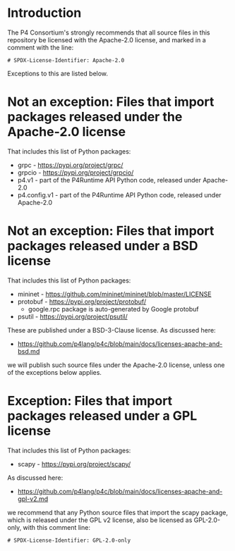 <!--
SPDX-FileCopyrightText: 2025 Contributors to the P4 Project

SPDX-License-Identifier: Apache-2.0
-->

# Introduction

The P4 Consortium's strongly recommends that all source files in this
repository be licensed with the Apache-2.0 license, and marked in a
comment with the line:

```
# SPDX-License-Identifier: Apache-2.0
```

Exceptions to this are listed below.


# Not an exception: Files that import packages released under the Apache-2.0 license

That includes this list of Python packages:

+ grpc - https://pypi.org/project/grpc/
+ grpcio - https://pypi.org/project/grpcio/
+ p4.v1 - part of the P4Runtime API Python code, released under Apache-2.0
+ p4.config.v1 - part of the P4Runtime API Python code, released under
  Apache-2.0


# Not an exception: Files that import packages released under a BSD license

That includes this list of Python packages:

+ mininet - https://github.com/mininet/mininet/blob/master/LICENSE
+ protobuf - https://pypi.org/project/protobuf/
  + google.rpc package is auto-generated by Google protobuf
+ psutil - https://pypi.org/project/psutil/

These are published under a BSD-3-Clause license.  As discussed here:

+ https://github.com/p4lang/p4c/blob/main/docs/licenses-apache-and-bsd.md

we will publish such source files under the Apache-2.0 license, unless
one of the exceptions below applies.


# Exception: Files that import packages released under a GPL license

That includes this list of Python packages:

+ scapy - https://pypi.org/project/scapy/

As discussed here:

+ https://github.com/p4lang/p4c/blob/main/docs/licenses-apache-and-gpl-v2.md

we recommend that any Python source files that import the scapy
package, which is released under the GPL v2 license, also be licensed
as GPL-2.0-only, with this comment line:

```
# SPDX-License-Identifier: GPL-2.0-only
```

